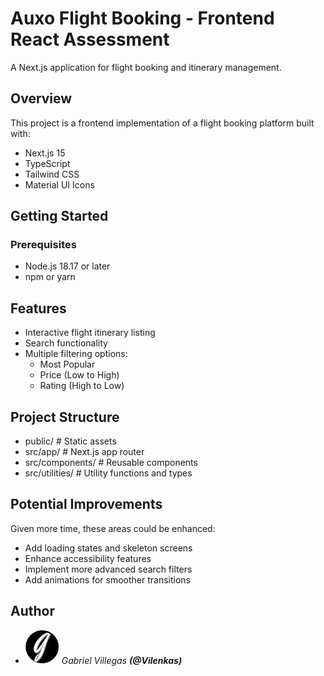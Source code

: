 # Auxo Flight Booking - Frontend React Assessment

A Next.js application for flight booking and itinerary management.

## Overview

This project is a frontend implementation of a flight booking platform built with:

- Next.js 15
- TypeScript
- Tailwind CSS
- Material UI Icons

## Getting Started

### Prerequisites

- Node.js 18.17 or later
- npm or yarn

## Features

- Interactive flight itinerary listing
- Search functionality
- Multiple filtering options:
  - Most Popular
  - Price (Low to High)
  - Rating (High to Low)

## Project Structure

- public/ # Static assets
- src/app/ # Next.js app router
- src/components/ # Reusable components
- src/utilities/ # Utility functions and types

## Potential Improvements

Given more time, these areas could be enhanced:

- Add loading states and skeleton screens
- Enhance accessibility features
- Implement more advanced search filters
- Add animations for smoother transitions

## Author

- ![G-Logo](/svg/G-Logo.svg) _Gabriel Villegas **(@Vilenkas)**_
